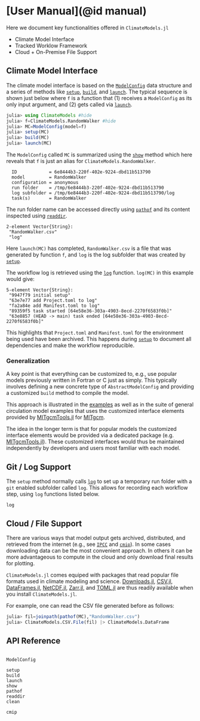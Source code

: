 # [User Manual](@id manual)

Here we document key functionalities offered in `ClimateModels.jl`

- Climate Model Interface
- Tracked Worklow Framework
- Cloud + On-Premise File Support

## Climate Model Interface

The climate model interface is based on the [`ModelConfig`](@ref) data structure and a series of methods like [`setup`](@ref), [`build`](@ref), and [`launch`](@ref). The typical sequence is shown just below where `f` is a function that (1) receives a `ModelConfig` as its only input argument, and (2) gets called via [`launch`](@ref). 

```julia
julia> using ClimateModels #hide
julia> f=ClimateModels.RandomWalker #hide
julia> MC=ModelConfig(model=f)
julia> setup(MC)
julia> build(MC)
julia> launch(MC)
```

The `ModelConfig` called `MC` is summarized using the [`show`](@ref) method which here reveals that `f` is just an alias for `ClimateModels.RandomWalker`. 

```
  ID            = 6e8444b3-220f-402e-9224-dbd11b513790
  model         = RandomWalker
  configuration = anonymous
  run folder    = /tmp/6e8444b3-220f-402e-9224-dbd11b513790
  log subfolder = /tmp/6e8444b3-220f-402e-9224-dbd11b513790/log
  task(s)       = RandomWalker
```

The run folder name can be accessed directly using [`pathof`](@ref) and its content inspected using [`readdir`](@ref).

```
2-element Vector{String}:
 "RandomWalker.csv"
 "log"
```

Here `launch(MC)` has completed, `RandomWalker.csv` is a file that was generated by function `f`, and `log` is the log subfolder that was created by [`setup`](@ref). 

The workflow log is retrieved using the [`log`](@ref) function. `log(MC)` in this example would give:

```
5-element Vector{String}:
 "9947f79 initial setup"
 "63e7e77 add Project.toml to log"
 "fa2a84e add Manifest.toml to log"
 "89359f5 task started [64e58e36-303a-4903-8ecd-2270f6583f0b]"
 "63e8857 (HEAD -> main) task ended [64e58e36-303a-4903-8ecd-2270f6583f0b]"
```

This highlights that `Project.toml` and `Manifest.toml` for the environment being used have been archived. This happens during [`setup`](@ref) to document all dependencies and make the workflow reproducible.

### Generalization

A key point is that everything can be customized to, e.g., use popular models previously written in Fortran or C just as simply. This typically involves defining a new concrete type of `AbstractModelConfig` and providing a customized `build` method to compile the model. 

This approach is illustrated in the [examples](@ref) as well as in the suite of general circulation model examples that uses the customized interface elements provided by [MITgcmTools.jl](https://github.com/gaelforget/MITgcmTools.jl) for [MITgcm](https://mitgcm.readthedocs.io/en/latest/).

The idea in the longer term is that for popular models the customized interface elements would be provided via a dedicated package (e.g. [MITgcmTools.jl](https://github.com/gaelforget/MITgcmTools.jl)). These customized interfaces would thus be maintained independently by developers and users most familiar with each model.

## Git / Log Support

The `setup` method normally calls [`log`](@ref) to set up a temporary run folder with a `git` enabled subfolder called `log`. This allows for recording each workflow step, using `log` functions listed below.

```@docs
log
```

## Cloud / File Support

There are various ways that model output gets archived, distributed, and retrieved from the internet (e.g., see [`IPCC`](@ref) and [`cmip`](@ref)). In some cases downloading data can be the most convenient approach. In others it can be more advantageous to compute in the cloud and only download final results for plotting. 

`ClimateModels.jl` comes equiped with packages that read popular file formats used in climate modeling and science. [Downloads.jl](https://github.com/JuliaLang/Downloads.jl), [CSV.jl](https://github.com/JuliaData/CSV.jl), [DataFrames.jl](https://github.com/JuliaData/DataFrames.jl), [NetCDF.jl](https://github.com/JuliaGeo/NetCDF.jl), [Zarr.jl](https://github.com/meggart/Zarr.jl), and [TOML.jl](https://github.com/JuliaLang/TOML.jl) are thus readily available when you install `ClimateModels.jl`. 

For example, one can read the CSV file generated before as follows:

```julia
julia> fil=joinpath(pathof(MC),"RandomWalker.csv")
julia> ClimateModels.CSV.File(fil) |> ClimateModels.DataFrame
```

## API Reference

```@index
```

```@docs
ModelConfig
```

```@docs
setup
build
launch
show
pathof
readdir
clean
```

```@docs
cmip
```

